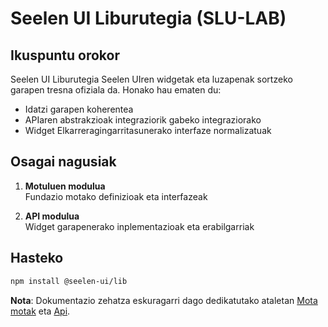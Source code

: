 # **Seelen UI Liburutegia (SLU-LAB)**

## Ikuspuntu orokor

Seelen UI Liburutegia Seelen UIren widgetak eta luzapenak sortzeko garapen
tresna ofiziala da. Honako hau ematen du:

- Idatzi garapen koherentea
- APIaren abstrakzioak integraziorik gabeko integraziorako
- Widget Elkarreragingarritasunerako interfaze normalizatuak

## Osagai nagusiak

1. **Motuluen modulua**\
   Fundazio motako definizioak eta interfazeak

2. **API modulua**\
   Widget garapenerako inplementazioak eta erabilgarriak

## Hasteko

```bash
npm install @seelen-ui/lib
```

**Nota**: Dokumentazio zehatza eskuragarri dago dedikatutako ataletan
[Mota motak](./library-types) eta [Api](./library-api).
